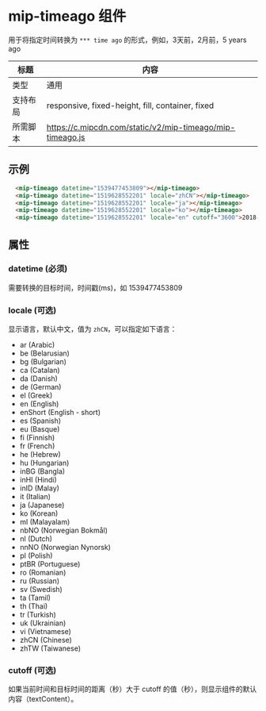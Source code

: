 # mip-timeago 组件

用于将指定时间转换为 `*** time ago` 的形式，例如，3天前，2月前，5 years ago

标题|内容
----|----
类型|通用
支持布局|responsive, fixed-height, fill, container, fixed
所需脚本| https://c.mipcdn.com/static/v2/mip-timeago/mip-timeago.js

## 示例

```html
  <mip-timeago datetime="1539477453809"></mip-timeago>
  <mip-timeago datetime="1519628552201" locale="zhCN"></mip-timeago>
  <mip-timeago datetime="1519628552201" locale="ja"></mip-timeago>
  <mip-timeago datetime="1519628552201" locale="ko"></mip-timeago>
  <mip-timeago datetime="1519628552201" locale="en" cutoff="3600">2018-2-26</mip-timeago>
```

## 属性

### datetime (必须)

需要转换的目标时间，时间戳(ms)，如 1539477453809

### locale (可选)

显示语言，默认中文，值为 `zhCN`，可以指定如下语言：

<ul>
  <li>ar (Arabic)</li>
  <li>be (Belarusian)</li>
  <li>bg (Bulgarian)</li>
  <li>ca (Catalan)</li>
  <li>da (Danish)</li>
  <li>de (German)</li>
  <li>el (Greek)</li>
  <li>en (English)</li>
  <li>enShort (English - short)</li>
  <li>es (Spanish)</li>
  <li>eu (Basque)</li>
  <li>fi (Finnish)</li>
  <li>fr (French)</li>
  <li>he (Hebrew)</li>
  <li>hu (Hungarian)</li>
  <li>inBG (Bangla)</li>
  <li>inHI (Hindi)</li>
  <li>inID (Malay)</li>
  <li>it (Italian)</li>
  <li>ja (Japanese)</li>
  <li>ko (Korean)</li>
  <li>ml (Malayalam)</li>
  <li>nbNO (Norwegian Bokmål)</li>
  <li>nl (Dutch)</li>
  <li>nnNO (Norwegian Nynorsk)</li>
  <li>pl (Polish)</li>
  <li>ptBR (Portuguese)</li>
  <li>ro (Romanian)</li>
  <li>ru (Russian)</li>
  <li>sv (Swedish)</li>
  <li>ta (Tamil)</li>
  <li>th (Thai)</li>
  <li>tr (Turkish)</li>
  <li>uk (Ukrainian)</li>
  <li>vi (Vietnamese)</li>
  <li>zhCN (Chinese)</li>
  <li>zhTW (Taiwanese)</li>
</ul>

### cutoff (可选)

如果当前时间和目标时间的距离（秒）大于 cutoff 的值（秒），则显示组件的默认内容（textContent）。
